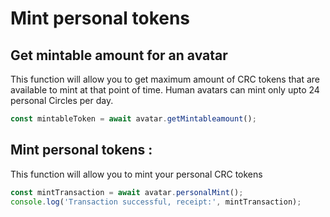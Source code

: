# Mint personal tokens

## Get mintable amount for an avatar

This function will allow you to get maximum amount of CRC tokens that are available to mint at that point of time. Human avatars can mint only upto 24 personal Circles per day.

```typescript
const mintableToken = await avatar.getMintableamount();
```



## Mint personal tokens :&#x20;

This function will allow you to mint your personal CRC tokens

```typescript
const mintTransaction = await avatar.personalMint();
console.log('Transaction successful, receipt:', mintTransaction);
```
